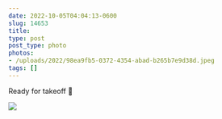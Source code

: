 ```yaml
---
date: 2022-10-05T04:04:13-0600
slug: 14653
title: 
type: post
post_type: photo
photos:
- /uploads/2022/98ea9fb5-0372-4354-abad-b265b7e9d38d.jpeg
tags: []
---
```

Ready for takeoff 🚁


![](/uploads/2022/98ea9fb5-0372-4354-abad-b265b7e9d38d.jpeg)


